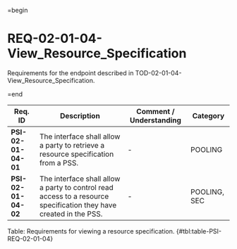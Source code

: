 =begin

# REQ-02-01-04-View_Resource_Specification

Requirements for the endpoint described in TOD-02-01-04-View_Resource_Specification.

=end

| Req. ID | Description | Comment / Understanding | Category |
| ------- | ----------- | ----------------------- | -------- |
| __PSI-02-01-04-01__ | The interface shall allow a party to retrieve a resource specification from a PSS. | - | POOLING |
| __PSI-02-01-04-02__ | The interface shall allow a party to control read access to a resource specification they have created in the PSS. | - | POOLING, SEC |

Table: Requirements for viewing a resource specification. {#tbl:table-PSI-REQ-02-01-04}
